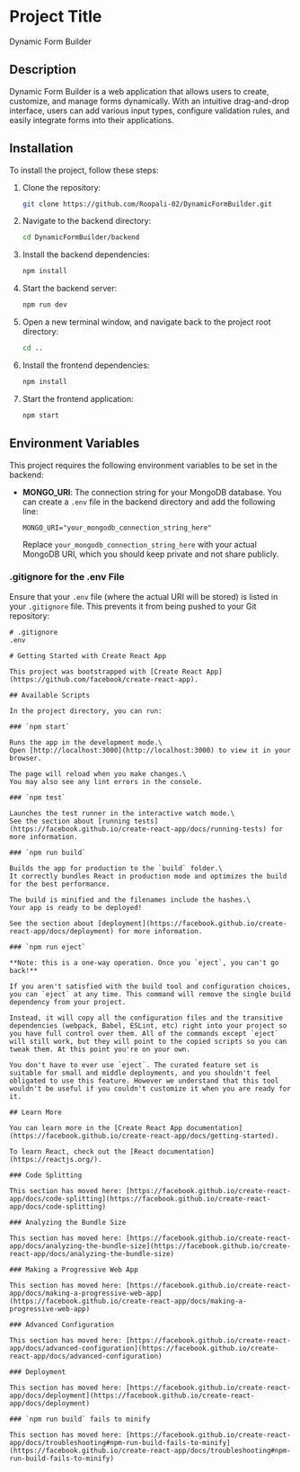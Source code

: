 # Project Title
Dynamic Form Builder

## Description
Dynamic Form Builder is a web application that allows users to create, customize, and manage forms dynamically. With an intuitive drag-and-drop interface, users can add various input types, configure validation rules, and easily integrate forms into their applications.

## Installation
To install the project, follow these steps:

1. Clone the repository:
    ```bash
    git clone https://github.com/Roopali-02/DynamicFormBuilder.git
    ```

2. Navigate to the backend directory:
    ```bash
    cd DynamicFormBuilder/backend
    ```

3. Install the backend dependencies:
    ```bash
    npm install
    ```

4. Start the backend server:
    ```bash
    npm run dev
    ```

5. Open a new terminal window, and navigate back to the project root directory:
    ```bash
    cd ..
    ```

6. Install the frontend dependencies:
    ```bash
    npm install
    ```

7. Start the frontend application:
    ```bash
    npm start
    ```
## Environment Variables
This project requires the following environment variables to be set in the backend:

- **MONGO_URI**: The connection string for your MongoDB database. You can create a `.env` file in the backend directory and add the following line:

    ```plaintext
    MONGO_URI="your_mongodb_connection_string_here"
    ```

    Replace `your_mongodb_connection_string_here` with your actual MongoDB URI, which you should keep private and not share publicly.

### .gitignore for the .env File
Ensure that your `.env` file (where the actual URI will be stored) is listed in your `.gitignore` file. This prevents it from being pushed to your Git repository:

```plaintext
# .gitignore
.env

# Getting Started with Create React App

This project was bootstrapped with [Create React App](https://github.com/facebook/create-react-app).

## Available Scripts

In the project directory, you can run:

### `npm start`

Runs the app in the development mode.\
Open [http://localhost:3000](http://localhost:3000) to view it in your browser.

The page will reload when you make changes.\
You may also see any lint errors in the console.

### `npm test`

Launches the test runner in the interactive watch mode.\
See the section about [running tests](https://facebook.github.io/create-react-app/docs/running-tests) for more information.

### `npm run build`

Builds the app for production to the `build` folder.\
It correctly bundles React in production mode and optimizes the build for the best performance.

The build is minified and the filenames include the hashes.\
Your app is ready to be deployed!

See the section about [deployment](https://facebook.github.io/create-react-app/docs/deployment) for more information.

### `npm run eject`

**Note: this is a one-way operation. Once you `eject`, you can't go back!**

If you aren't satisfied with the build tool and configuration choices, you can `eject` at any time. This command will remove the single build dependency from your project.

Instead, it will copy all the configuration files and the transitive dependencies (webpack, Babel, ESLint, etc) right into your project so you have full control over them. All of the commands except `eject` will still work, but they will point to the copied scripts so you can tweak them. At this point you're on your own.

You don't have to ever use `eject`. The curated feature set is suitable for small and middle deployments, and you shouldn't feel obligated to use this feature. However we understand that this tool wouldn't be useful if you couldn't customize it when you are ready for it.

## Learn More

You can learn more in the [Create React App documentation](https://facebook.github.io/create-react-app/docs/getting-started).

To learn React, check out the [React documentation](https://reactjs.org/).

### Code Splitting

This section has moved here: [https://facebook.github.io/create-react-app/docs/code-splitting](https://facebook.github.io/create-react-app/docs/code-splitting)

### Analyzing the Bundle Size

This section has moved here: [https://facebook.github.io/create-react-app/docs/analyzing-the-bundle-size](https://facebook.github.io/create-react-app/docs/analyzing-the-bundle-size)

### Making a Progressive Web App

This section has moved here: [https://facebook.github.io/create-react-app/docs/making-a-progressive-web-app](https://facebook.github.io/create-react-app/docs/making-a-progressive-web-app)

### Advanced Configuration

This section has moved here: [https://facebook.github.io/create-react-app/docs/advanced-configuration](https://facebook.github.io/create-react-app/docs/advanced-configuration)

### Deployment

This section has moved here: [https://facebook.github.io/create-react-app/docs/deployment](https://facebook.github.io/create-react-app/docs/deployment)

### `npm run build` fails to minify

This section has moved here: [https://facebook.github.io/create-react-app/docs/troubleshooting#npm-run-build-fails-to-minify](https://facebook.github.io/create-react-app/docs/troubleshooting#npm-run-build-fails-to-minify)
